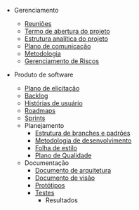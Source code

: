 * Gerenciamento

  * [Reuniões](docs/reunioes.md)
  * [Termo de abertura do projeto]()
  * [Estrutura analítica do projeto]()
  * [Plano de comunicação]()
  * [Metodologia]()
  * [Gerenciamento de Riscos]()

* Produto de software
  * [Plano de elicitação]()
  * [Backlog]()
  * [Histórias de usuário]()
  * [Roadmaps]()
  * [Sprints]()
  * Planejamento
    * [Estrutura de branches e padrões]()
    * [Metodologia de desenvolvimento]()
    * [Folha de estilo]()
    * [Plano de Qualidade]()
  * Documentação
    * [Documento de arquitetura]()
    * [Documento de visão]()
    * [Protótipos]()
    * [Testes]()
      * Resultados
